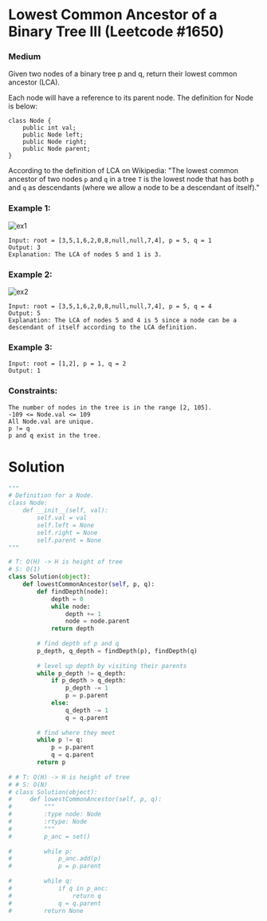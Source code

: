 Lowest Common Ancestor of a Binary Tree III (Leetcode #1650)
===============================
### Medium

Given two nodes of a binary tree p and q, return their lowest common ancestor (LCA).

Each node will have a reference to its parent node. The definition for Node is below:

```
class Node {
    public int val;
    public Node left;
    public Node right;
    public Node parent;
}
```
According to the definition of LCA on Wikipedia: "The lowest common ancestor of two nodes `p` and `q` in a tree `T` is the lowest node that has both `p` and `q`
as descendants (where we allow a node to be a descendant of itself)."

### Example 1:
![ex1](https://assets.leetcode.com/uploads/2018/12/14/binarytree.png)
```
Input: root = [3,5,1,6,2,0,8,null,null,7,4], p = 5, q = 1
Output: 3
Explanation: The LCA of nodes 5 and 1 is 3.
```

### Example 2:
![ex2](https://assets.leetcode.com/uploads/2018/12/14/binarytree.png)
```
Input: root = [3,5,1,6,2,0,8,null,null,7,4], p = 5, q = 4
Output: 5
Explanation: The LCA of nodes 5 and 4 is 5 since a node can be a descendant of itself according to the LCA definition.
```

### Example 3:
```
Input: root = [1,2], p = 1, q = 2
Output: 1
``` 

### Constraints:
```
The number of nodes in the tree is in the range [2, 105].
-109 <= Node.val <= 109
All Node.val are unique.
p != q
p and q exist in the tree.
```

Solution
========

```python
"""
# Definition for a Node.
class Node:
    def __init__(self, val):
        self.val = val
        self.left = None
        self.right = None
        self.parent = None
"""

# T: O(H) -> H is height of tree
# S: O(1)
class Solution(object):
    def lowestCommonAncestor(self, p, q):
        def findDepth(node):
            depth = 0
            while node:
                depth += 1
                node = node.parent
            return depth
        
        # find depth of p and q
        p_depth, q_depth = findDepth(p), findDepth(q)
        
        # level up depth by visiting their parents
        while p_depth != q_depth:
            if p_depth > q_depth:
                p_depth -= 1
                p = p.parent
            else:
                q_depth -= 1
                q = q.parent
                
        # find where they meet
        while p != q:
            p = p.parent
            q = q.parent
        return p
    
# # T: O(H) -> H is height of tree
# # S: O(N)
# class Solution(object):
#     def lowestCommonAncestor(self, p, q):
#         """
#         :type node: Node
#         :rtype: Node
#         """
#         p_anc = set()
        
#         while p:
#             p_anc.add(p)
#             p = p.parent
        
#         while q:
#             if q in p_anc:
#                 return q
#             q = q.parent
#         return None

```
